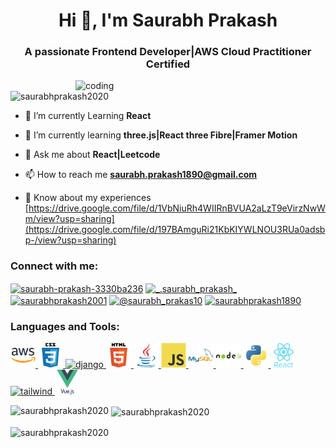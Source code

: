 <h1 align="center">Hi 👋, I'm Saurabh Prakash</h1>
<h3 align="center">A passionate Frontend Developer|AWS Cloud Practitioner Certified</h3>
<img align="right" alt="coding" width="400" src="https://media2.giphy.com/media/qgQUggAC3Pfv687qPC/giphy.gif">

<p align="left"> <img src="https://komarev.com/ghpvc/?username=saurabhprakash2020&label=Profile%20views&color=0e75b6&style=flat" alt="saurabhprakash2020" /> </p>

- 🔭 I’m currently Learning  **React**

- 🌱 I’m currently learning **three.js|React three Fibre|Framer Motion**

- 💬 Ask me about **React|Leetcode**

- 📫 How to reach me **saurabh.prakash1890@gmail.com**

- 📄 Know about my experiences [https://drive.google.com/file/d/1VbNiuRh4WIIRnBVUA2aLzT9eVirzNwWm/view?usp=sharing](https://drive.google.com/file/d/197BAmguRi21KbKIYWLNOU3RUa0adsbp-/view?usp=sharing)

<h3 align="left">Connect with me:</h3>
<p align="left">
<a href="https://linkedin.com/in/saurabh-prakash-3330ba236" target="blank"><img align="center" src="https://raw.githubusercontent.com/rahuldkjain/github-profile-readme-generator/master/src/images/icons/Social/linked-in-alt.svg" alt="saurabh-prakash-3330ba236" height="30" width="40" /></a>
<a href="https://instagram.com/_.saurabh_prakash_" target="blank"><img align="center" src="https://raw.githubusercontent.com/rahuldkjain/github-profile-readme-generator/master/src/images/icons/Social/instagram.svg" alt="_.saurabh_prakash_" height="30" width="40" /></a>
<a href="https://www.leetcode.com/saurabhprakash2001" target="blank"><img align="center" src="https://raw.githubusercontent.com/rahuldkjain/github-profile-readme-generator/master/src/images/icons/Social/leet-code.svg" alt="saurabhprakash2001" height="30" width="40" /></a>
<a href="https://www.hackerearth.com/@saurabh_prakas10" target="blank"><img align="center" src="https://raw.githubusercontent.com/rahuldkjain/github-profile-readme-generator/master/src/images/icons/Social/hackerearth.svg" alt="@saurabh_prakas10" height="30" width="40" /></a>
<a href="https://auth.geeksforgeeks.org/user/saurabhprakash1890" target="blank"><img align="center" src="https://raw.githubusercontent.com/rahuldkjain/github-profile-readme-generator/master/src/images/icons/Social/geeks-for-geeks.svg" alt="saurabhprakash1890" height="30" width="40" /></a>
</p>

<h3 align="left">Languages and Tools:</h3>
<p align="left"> <a href="https://aws.amazon.com" target="_blank" rel="noreferrer"> <img src="https://raw.githubusercontent.com/devicons/devicon/master/icons/amazonwebservices/amazonwebservices-original-wordmark.svg" alt="aws" width="40" height="40"/> </a> <a href="https://www.w3schools.com/css/" target="_blank" rel="noreferrer"> <img src="https://raw.githubusercontent.com/devicons/devicon/master/icons/css3/css3-original-wordmark.svg" alt="css3" width="40" height="40"/> </a> <a href="https://www.djangoproject.com/" target="_blank" rel="noreferrer"> <img src="https://cdn.worldvectorlogo.com/logos/django.svg" alt="django" width="40" height="40"/> </a> <a href="https://www.w3.org/html/" target="_blank" rel="noreferrer"> <img src="https://raw.githubusercontent.com/devicons/devicon/master/icons/html5/html5-original-wordmark.svg" alt="html5" width="40" height="40"/> </a> <a href="https://www.java.com" target="_blank" rel="noreferrer"> <img src="https://raw.githubusercontent.com/devicons/devicon/master/icons/java/java-original.svg" alt="java" width="40" height="40"/> </a> <a href="https://developer.mozilla.org/en-US/docs/Web/JavaScript" target="_blank" rel="noreferrer"> <img src="https://raw.githubusercontent.com/devicons/devicon/master/icons/javascript/javascript-original.svg" alt="javascript" width="40" height="40"/> </a> <a href="https://www.mysql.com/" target="_blank" rel="noreferrer"> <img src="https://raw.githubusercontent.com/devicons/devicon/master/icons/mysql/mysql-original-wordmark.svg" alt="mysql" width="40" height="40"/> </a> <a href="https://nodejs.org" target="_blank" rel="noreferrer"> <img src="https://raw.githubusercontent.com/devicons/devicon/master/icons/nodejs/nodejs-original-wordmark.svg" alt="nodejs" width="40" height="40"/> </a> <a href="https://www.python.org" target="_blank" rel="noreferrer"> <img src="https://raw.githubusercontent.com/devicons/devicon/master/icons/python/python-original.svg" alt="python" width="40" height="40"/> </a> <a href="https://reactjs.org/" target="_blank" rel="noreferrer"> <img src="https://raw.githubusercontent.com/devicons/devicon/master/icons/react/react-original-wordmark.svg" alt="react" width="40" height="40"/> </a> <a href="https://tailwindcss.com/" target="_blank" rel="noreferrer"> <img src="https://www.vectorlogo.zone/logos/tailwindcss/tailwindcss-icon.svg" alt="tailwind" width="40" height="40"/> </a> <a href="https://vuejs.org/" target="_blank" rel="noreferrer"> <img src="https://raw.githubusercontent.com/devicons/devicon/master/icons/vuejs/vuejs-original-wordmark.svg" alt="vuejs" width="40" height="40"/> </a> </p>

<p><img align="left" src="https://github-readme-stats.vercel.app/api/top-langs?username=saurabhprakash2020&show_icons=true&locale=en&layout=compact" alt="saurabhprakash2020" /></p>

<p>&nbsp;<img align="center" src="https://github-readme-stats.vercel.app/api?username=saurabhprakash2020&show_icons=true&locale=en" alt="saurabhprakash2020" /></p>

<p><img align="center" src="https://github-readme-streak-stats.herokuapp.com/?user=saurabhprakash2020&" alt="saurabhprakash2020" /></p>

